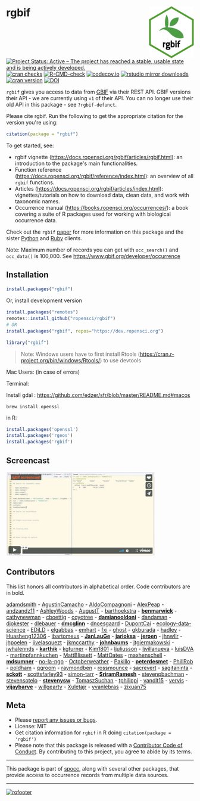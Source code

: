 <!-- README.md is generated from README.Rmd. Please edit that file and knit -->



# rgbif <img src="man/figures/logo.png" align="right" alt="" width="120">

[![Project Status: Active – The project has reached a stable, usable state and is being actively developed.](https://www.repostatus.org/badges/latest/active.svg)](https://www.repostatus.org/#active)
[![cran checks](https://cranchecks.info/badges/worst/rgbif)](https://cranchecks.info/pkgs/rgbif)
[![R-CMD-check](https://github.com/ropensci/rgbif/workflows/R-CMD-check/badge.svg)](https://github.com/ropensci/rgbif/actions/)
[![codecov.io](https://codecov.io/github/ropensci/rgbif/coverage.svg?branch=master)](https://codecov.io/github/ropensci/rgbif?branch=master)
[![rstudio mirror downloads](https://cranlogs.r-pkg.org/badges/rgbif)](https://github.com/r-hub/cranlogs.app)
[![cran version](https://www.r-pkg.org/badges/version/rgbif)](https://cran.r-project.org/package=rgbif)
[![DOI](https://zenodo.org/badge/2273724.svg)](https://zenodo.org/badge/latestdoi/2273724)

`rgbif` gives you access to data from [GBIF][] via their REST API. GBIF versions their API - we are currently using `v1` of their API. You can no longer use their old API in this package - see `?rgbif-defunct`.

Please cite rgbif. Run the following to get the appropriate citation for the version you're using:

```r
citation(package = "rgbif")
```

To get started, see:

* rgbif vignette (https://docs.ropensci.org/rgbif/articles/rgbif.html): an introduction to the package's main functionalities.
* Function reference (https://docs.ropensci.org/rgbif/reference/index.html): an overview of all `rgbif` functions.
* Articles (https://docs.ropensci.org/rgbif/articles/index.html): vignettes/tutorials on how to download data, clean data, and work with taxonomic names.
* Occurrence manual (https://books.ropensci.org/occurrences/): a book covering a suite of R packages used for working with biological occurrence data.

Check out the `rgbif` [paper][] for more information on this package and the sister [Python][pygbif] and [Ruby][gbifrb] clients.

Note: Maximum number of records you can get with `occ_search()` and `occ_data()` is 100,000. See https://www.gbif.org/developer/occurrence

## Installation


```r
install.packages("rgbif")
```

Or, install development version


```r
install.packages("remotes")
remotes::install_github("ropensci/rgbif")
# OR
install.packages("rgbif", repos="https://dev.ropensci.org")
```


```r
library("rgbif")
```

> Note: Windows users have to first install Rtools (https://cran.r-project.org/bin/windows/Rtools/) to use devtools

Mac Users:
(in case of errors)

Terminal:

Install gdal : https://github.com/edzer/sfr/blob/master/README.md#macos

```
brew install openssl
```

in R:


```r
install.packages('openssl')
install.packages('rgeos')
install.packages('rgbif')
```

## Screencast

<a href="https://vimeo.com/127119010"><img src="man/figures/README-screencast.png" width="400"></a>

## Contributors

This list honors all contributors in alphabetical order. Code contributors are in bold.

[adamdsmith](https://github.com/adamdsmith) - [AgustinCamacho](https://github.com/AgustinCamacho) - [AldoCompagnoni](https://github.com/AldoCompagnoni) - [AlexPeap](https://github.com/AlexPeap) - [andzandz11](https://github.com/andzandz11) - [AshleyWoods](https://github.com/AshleyWoods) - [AugustT](https://github.com/AugustT) - [barthoekstra](https://github.com/barthoekstra) - **[benmarwick](https://github.com/benmarwick)** - [cathynewman](https://github.com/cathynewman) - [cboettig](https://github.com/cboettig) - [coyotree](https://github.com/coyotree) - **[damianooldoni](https://github.com/damianooldoni)** - [dandaman](https://github.com/dandaman) - [djokester](https://github.com/djokester) - [dlebauer](https://github.com/dlebauer) - **[dmcglinn](https://github.com/dmcglinn)** - [dnoesgaard](https://github.com/dnoesgaard) - [DupontCai](https://github.com/DupontCai) - [ecology-data-science](https://github.com/ecology-data-science) - [EDiLD](https://github.com/EDiLD) - [elgabbas](https://github.com/elgabbas) - [emhart](https://github.com/emhart) - [fxi](https://github.com/fxi) - [ghost](https://github.com/ghost) - [gkburada](https://github.com/gkburada) - [hadley](https://github.com/hadley) - [Huasheng12306](https://github.com/Huasheng12306) - [ibartomeus](https://github.com/ibartomeus) - **[JanLauGe](https://github.com/JanLauGe)** - **[jarioksa](https://github.com/jarioksa)** - **[jeroen](https://github.com/jeroen)** - [jhnwllr](https://github.com/jhnwllr) - [jhpoelen](https://github.com/jhpoelen) - [jivelasquezt](https://github.com/jivelasquezt) - [jkmccarthy](https://github.com/jkmccarthy) - **[johnbaums](https://github.com/johnbaums)** - [jtgiermakowski](https://github.com/jtgiermakowski) - [jwhalennds](https://github.com/jwhalennds) - **[karthik](https://github.com/karthik)** - [kgturner](https://github.com/kgturner) - [Kim1801](https://github.com/Kim1801) - [ljuliusson](https://github.com/ljuliusson) - [ljvillanueva](https://github.com/ljvillanueva) - [luisDVA](https://github.com/luisDVA) - [martinpfannkuchen](https://github.com/martinpfannkuchen) - [MattBlissett](https://github.com/MattBlissett) - [MattOates](https://github.com/MattOates) - [maxhenschell](https://github.com/maxhenschell) - **[mdsumner](https://github.com/mdsumner)** - [no-la-ngo](https://github.com/no-la-ngo) - [Octoberweather](https://github.com/Octoberweather) - [Pakillo](https://github.com/Pakillo) - **[peterdesmet](https://github.com/peterdesmet)** - [PhillRob](https://github.com/PhillRob) - [poldham](https://github.com/poldham) - [qgroom](https://github.com/qgroom) - [raymondben](https://github.com/raymondben) - [rossmounce](https://github.com/rossmounce) - [sacrevert](https://github.com/sacrevert) - [sagitaninta](https://github.com/sagitaninta) - **[sckott](https://github.com/sckott)** - [scottsfarley93](https://github.com/scottsfarley93) - [simon-tarr](https://github.com/simon-tarr) - **[SriramRamesh](https://github.com/SriramRamesh)** - [stevenpbachman](https://github.com/stevenpbachman) - [stevensotelo](https://github.com/stevensotelo) - **[stevenysw](https://github.com/stevenysw)** - [TomaszSuchan](https://github.com/TomaszSuchan) - [tphilippi](https://github.com/tphilippi) - [vandit15](https://github.com/vandit15) - [vervis](https://github.com/vervis) - **[vijaybarve](https://github.com/vijaybarve)** - [willgearty](https://github.com/willgearty) - [Xuletajr](https://github.com/Xuletajr) - [yvanlebras](https://github.com/yvanlebras) - [zixuan75](https://github.com/zixuan75)


## Meta

* Please [report any issues or bugs](https://github.com/ropensci/rgbif/issues).
* License: MIT
* Get citation information for `rgbif` in R doing `citation(package = 'rgbif')`
* Please note that this package is released with a [Contributor Code of Conduct](https://ropensci.org/code-of-conduct/). By contributing to this project, you agree to abide by its terms.

- - -

This package is part of [spocc](https://github.com/ropensci/spocc), along with several other packages, that provide access to occurrence records from multiple data sources.

- - -

[![rofooter](https://ropensci.org/public_images/github_footer.png)](https://ropensci.org)

[mapr]: https://github.com/ropensci/mapr
[paper]: https://peerj.com/preprints/3304/
[GBIF]: https://www.gbif.org/
[pygbif]: https://github.com/sckott/pygbif
[gbifrb]: https://github.com/sckott/gbifrb
